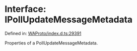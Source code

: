 # Interface: IPollUpdateMessageMetadata

Defined in: [WAProto/index.d.ts:29391](https://github.com/Fokusdotid/Baileys/blob/eb819228f591f9a29a091aefc3a8c91a38d77089/WAProto/index.d.ts#L29391)

Properties of a PollUpdateMessageMetadata.
